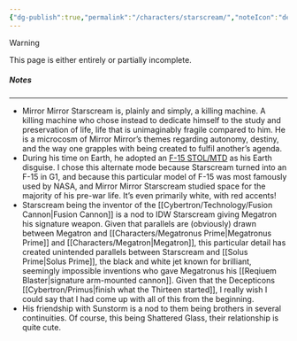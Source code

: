 ```yaml
---
{"dg-publish":true,"permalink":"/characters/starscream/","noteIcon":"default"}
---
```

  
>[!warning] 
>This page is either entirely or partially incomplete. 


##### Notes
---
- Mirror Mirror Starscream is, plainly and simply, a killing machine. A killing machine who chose instead to dedicate himself to the study and preservation of life, life that is unimaginably fragile compared to him. He is a microcosm of Mirror Mirror’s themes regarding autonomy, destiny, and the way one grapples with being created to fulfil another’s agenda. 
- During his time on Earth, he adopted an [F-15 STOL/MTD](https://en.wikipedia.org/wiki/McDonnell_Douglas_F-15_STOL/MTD) as his Earth disguise. I chose this alternate mode because Starscream turned into an F-15 in G1, and because this particular model of F-15 was most famously used by NASA, and Mirror Mirror Starscream studied space for the majority of his pre-war life. It’s even primarily white, with red accents! 
- Starscream being the inventor of the [[Cybertron/Technology/Fusion Cannon\|Fusion Cannon]] is a nod to IDW Starscream giving Megatron his signature weapon. Given that parallels are (obviously) drawn between Megatron and [[Characters/Megatronus Prime\|Megatronus Prime]] and [[Characters/Megatron\|Megatron]], this particular detail has created unintended parallels between Starscream and [[Solus Prime\|Solus Prime]], the black and white jet known for brilliant, seemingly impossible inventions who gave Megatronus his [[Reqiuem Blaster\|signature arm-mounted cannon]]. Given that the Decepticons [[Cybertron/Primus\|finish what the Thirteen started]], I really wish I could say that I had come up with all of this from the beginning. 
- His friendship with Sunstorm is a nod to them being brothers in several continuities. Of course, this being Shattered Glass, their relationship is quite cute. 